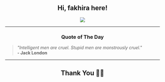 <h2 align="center"> Hi, fakhira here!</h2>

<p align="center">
<a href="https://github.com/fakhiralkda" alt="github streak"><img src="https://dvst-streak.herokuapp.com/?user=fakhiralkda&theme=tokyonight&fire=DD472C"></a>
</p>

<hr>
<h3 align="center">Quote of The Day</h3>
<p align="center">
<blockquote>
<i>"Intelligent men are cruel. Stupid men are monstrously cruel."</i>
<br>
<b>- Jack London</b>
</blockquote>
</p>


<hr>
<h2 align="center">Thank You 🙏🏼</h2>
